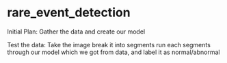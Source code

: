 # rare_event_detection

Initial Plan:
Gather the data and create our model 

Test the data:
  Take the image
  break it into segments
  run each segments through our model which we got from data, and label it as normal/abnormal
